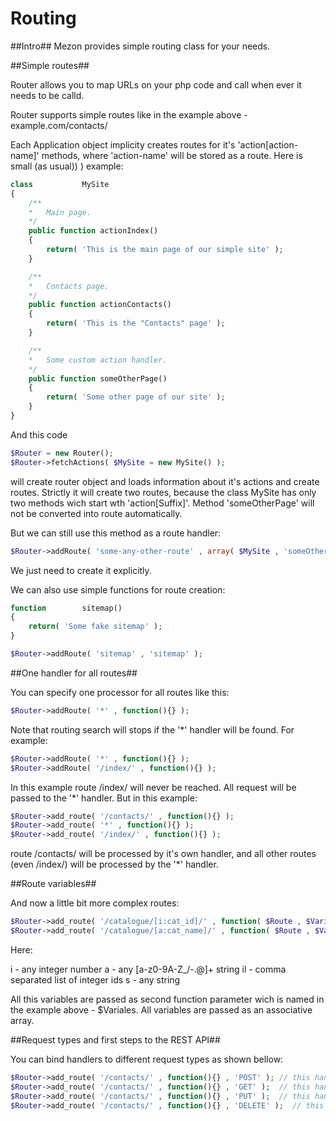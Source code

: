 # Routing
##Intro##
Mezon provides simple routing class for your needs.

##Simple routes##

Router allows you to map URLs on your php code and call when ever it needs to be calld.

Router supports simple routes like in the example above - example.com/contacts/

Each Application object implicity creates routes for it's 'action[action-name]' methods, where 'action-name' will be stored as a route. Here is small (as usual)) ) example:

```PHP
class           MySite
{
    /**
    *   Main page.
    */
    public function actionIndex()
    {
        return( 'This is the main page of our simple site' );
    }

    /**
    *   Contacts page.
    */
    public function actionContacts()
    {
        return( 'This is the "Contacts" page' );
    }

    /**
    *   Some custom action handler.
    */
    public function someOtherPage()
    {
        return( 'Some other page of our site' );
    }
}
```

And this code

```PHP
$Router = new Router();
$Router->fetchActions( $MySite = new MySite() );
```

will create router object and loads information about it's actions and create routes. Strictly it will create two routes, because the class MySite has only two methods wich start wth 'action[Suffix]'. Method 'someOtherPage' will not be converted into route automatically.

But we can still use this method as a route handler:

```PHP
$Router->addRoute( 'some-any-other-route' , array( $MySite , 'someOtherPage' ) );
```

We just need to create it explicitly.

We can also use simple functions for route creation:

```PHP
function        sitemap()
{
    return( 'Some fake sitemap' );
}

$Router->addRoute( 'sitemap' , 'sitemap' );
```

##One handler for all routes##

You can specify one processor for all routes like this:

```PHP
$Router->addRoute( '*' , function(){} );
```

Note that routing search will stops if the '*' handler will be found. For example:

```PHP
$Router->addRoute( '*' , function(){} );
$Router->addRoute( '/index/' , function(){} );
```

In this example route /index/ will never be reached. All request will be passed to the '*' handler. But in this example:

```PHP
$Router->add_route( '/contacts/' , function(){} );
$Router->add_route( '*' , function(){} );
$Router->add_route( '/index/' , function(){} );
```

route /contacts/ will be processed by it's own handler, and all other routes (even /index/) will be processed by the '*' handler.

##Route variables##

And now a little bit more complex routes:

```PHP
$Router->add_route( '/catalogue/[i:cat_id]/' , function( $Route , $Variables ){} );
$Router->add_route( '/catalogue/[a:cat_name]/' , function( $Route , $Variables ){} );
```

Here:

i - any integer number
a - any [a-z0-9A-Z_\/\-\.\@]+ string
il - comma separated list of integer ids
s - any string

All this variables are passed as second function parameter wich is named in the example above - $Variales. All variables are passed as an associative array.

##Request types and first steps to the REST API##

You can bind handlers to different request types as shown bellow:

```PHP
$Router->add_route( '/contacts/' , function(){} , 'POST' ); // this handler will be called for POST requests
$Router->add_route( '/contacts/' , function(){} , 'GET' );  // this handler will be called for GET requests
$Router->add_route( '/contacts/' , function(){} , 'PUT' );  // this handler will be called for PUT requests
$Router->add_route( '/contacts/' , function(){} , 'DELETE' );  // this handler will be called for DELETE requests
```
